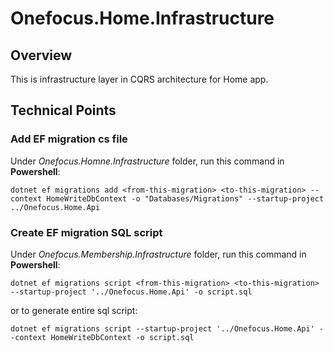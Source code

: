 # Onefocus.Home.Infrastructure
## Overview
This is infrastructure layer in CQRS architecture for Home app. 

## Technical Points
### Add EF migration cs file
Under *Onefocus.Homne.Infrastructure* folder, run this command in **Powershell**:

`dotnet ef migrations add <from-this-migration> <to-this-migration> --context HomeWriteDbContext -o "Databases/Migrations" --startup-project ../Onefocus.Home.Api`

### Create EF migration SQL script
Under *Onefocus.Membership.Infrastructure* folder, run this command in **Powershell**:

`dotnet ef migrations script <from-this-migration> <to-this-migration> --startup-project '../Onefocus.Home.Api' -o script.sql`

or to generate entire sql script:

`dotnet ef migrations script --startup-project '../Onefocus.Home.Api' --context HomeWriteDbContext -o script.sql`